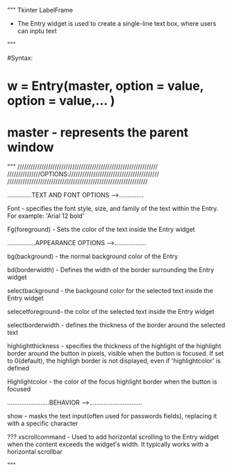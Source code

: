 """
Tkinter LabelFrame

- The Entry widget is used to create a single-line text box, where users can
  inptu text
  
"""

#Syntax:
# w = Entry(master, option = value, option = value,... )
# master - represents the parent window









"""
////////////////////////////////////////////////////////////////
///////////////OPTIONS:///////////////////////////////////////// 
////////////////////////////////////////////////////////////////

..............TEXT AND FONT OPTIONS -->..............

Font             - specifies the font style, size, and family
                   of the text within the Entry. For example:
                   'Arial 12 bold'

Fg(foreground)   - Sets the color of the text inside the Entry 
                   widget

 


................APPEARANCE OPTIONS -->..................



bg(background)   - the normal background color of the Entry


bd(borderwidth)  - Defines the width of the border surrounding 
                   the Entry widget
             

selectbackground - the backgound color for the selected text
                   inside the Entry widget

selecetforeground- the color of the selected text inside the
                   Entry widget

selectborderwidth  - defines the thickness of the border around
                   the selected text    
                                  
highlightthickness  - specifies the thickness of the highlight
                     of the highlight border around the button
                     in pixels, visible when the button is 
                     focused. If set to 0(default), the 
                     highligh border is not displayed, even if
                     'highlightcolor' is defined                  

Highlightcolor   - the color of the focus highlight border
                   when the button is focused


........................BEHAVIOR -->..............................

show             - masks the text input(often used for 
                   passwords fields), replacing it with a
                   specific character

??? xscrollcommand   - Used to add horizontal scrolling to the Entry 
                   widget when the content exceeds the 
                   widget's width. It typically works with
                   a horizontal scrollbar





"""
